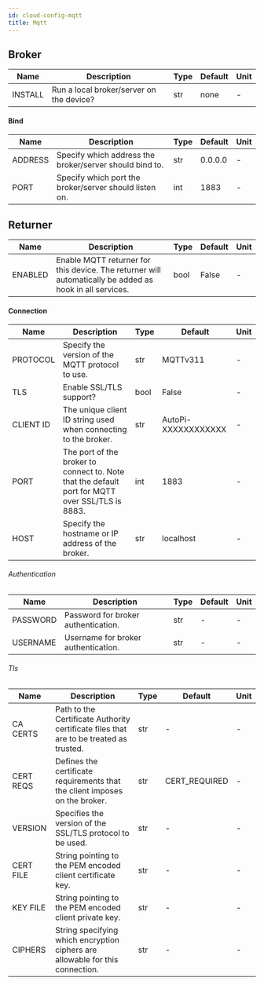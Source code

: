 ```yaml
---
id: cloud-config-mqtt
title: Mqtt
---
```


## Broker

| Name | Description | Type | Default | Unit |
| ------ | ------ | ------ | ------ | ------ |
| INSTALL | Run a local broker/server on the device? | str | none | - |

#### Bind

| Name | Description | Type | Default | Unit |
| ------ | ------ | ------ | ------ | ------ |
| ADDRESS | Specify which address the broker/server should bind to. | str | 0.0.0.0 | - |
| PORT | Specify which port the broker/server should listen on. | int | 1883 | - |

## Returner

| Name | Description | Type | Default | Unit |
| ------ | ------ | ------ | ------ | ------ |
| ENABLED | Enable MQTT returner for this device. The returner will automatically be added as hook in all services. | bool | False | - |

#### Connection

| Name | Description | Type | Default | Unit |
| ------ | ------ | ------ | ------ | ------ |
| PROTOCOL | Specify the version of the MQTT protocol to use. | str | MQTTv311 | - |
| TLS | Enable SSL/TLS support? | bool | False | - |
| CLIENT ID | The unique client ID string used when connecting to the broker. | str | AutoPi-XXXXXXXXXXXX | - |
| PORT | The port of the broker to connect to. Note that the default port for MQTT over SSL/TLS is 8883. | int | 1883 | - |
| HOST | Specify the hostname or IP address of the broker. | str | localhost | - |

###### Authentication

| Name | Description | Type | Default | Unit |
| ------ | ------ | ------ | ------ | ------ |
| PASSWORD | Password for broker authentication. | str | - | - |
| USERNAME | Username for broker authentication. | str | - | - |

###### Tls

| Name | Description | Type | Default | Unit |
| ------ | ------ | ------ | ------ | ------ |
| CA CERTS | Path to the Certificate Authority certificate files that are to be treated as trusted. | str | - | - |
| CERT REQS | Defines the certificate requirements that the client imposes on the broker. | str | CERT_REQUIRED | - |
| VERSION | Specifies the version of the SSL/TLS protocol to be used. | str | - | - |
| CERT FILE | String pointing to the PEM encoded client certificate key. | str | - | - |
| KEY FILE | String pointing to the PEM encoded client private key. | str | - | - |
| CIPHERS | String specifying which encryption ciphers are allowable for this connection. | str | - | - |

